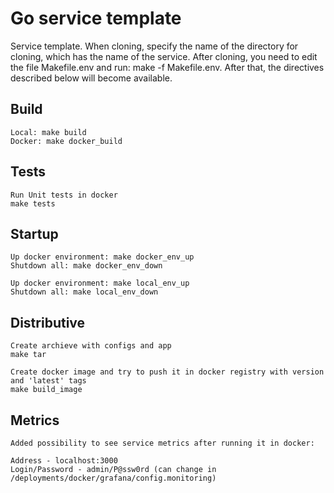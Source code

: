 # Go service template

Service template. When cloning, specify the name of the directory for cloning, which has the name of the service.
After cloning, you need to edit the file Makefile.env and run: make -f Makefile.env.
After that, the directives described below will become available.

## Build
```
Local: make build
Docker: make docker_build
```
## Tests
```
Run Unit tests in docker
make tests
```
## Startup
```
Up docker environment: make docker_env_up
Shutdown all: make docker_env_down
```
```
Up docker environment: make local_env_up
Shutdown all: make local_env_down
```

## Distributive
```
Create archieve with configs and app
make tar
```
```
Create docker image and try to push it in docker registry with version and 'latest' tags  
make build_image
```

## Metrics
```
Added possibility to see service metrics after running it in docker:

Address - localhost:3000
Login/Password - admin/P@ssw0rd (can change in /deployments/docker/grafana/config.monitoring)
```
